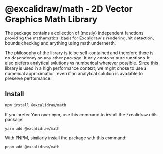 # @excalidraw/math - 2D Vector Graphics Math Library

The package contains a collection of (mostly) independent functions providing the mathematical basis for Excalidraw's rendering, hit detection, bounds checking and anything using math underneath.

The philosophy of the library is to be self-contained and therefore there is no dependency on any other package. It only contains pure functions. It also prefers analytical solutions vs numberical wherever possible. Since this library is used in a high performance context, we might chose to use a numerical approximation, even if an analytical solution is available to preserve performance.

## Install

```bash
npm install @excalidraw/math
```

If you prefer Yarn over npm, use this command to install the Excalidraw utils package:

```bash
yarn add @excalidraw/math
```

With PNPM, similarly install the package with this command:

```bash
pnpm add @excalidraw/math
```
